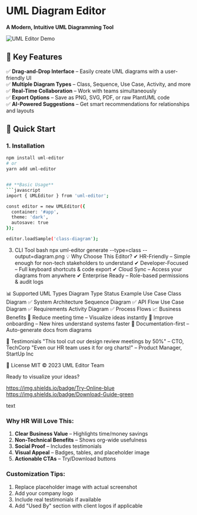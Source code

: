 # **UML Diagram Editor**  

**A Modern, Intuitive UML Diagramming Tool**  

![UML Editor Demo](https://via.placeholder.com/800x400?text=UML+Editor+Preview)  

## **🌟 Key Features**  

✅ **Drag-and-Drop Interface** – Easily create UML diagrams with a user-friendly UI  
✅ **Multiple Diagram Types** – Class, Sequence, Use Case, Activity, and more  
✅ **Real-Time Collaboration** – Work with teams simultaneously  
✅ **Export Options** – Save as PNG, SVG, PDF, or raw PlantUML code  
✅ **AI-Powered Suggestions** – Get smart recommendations for relationships and layouts  

## **🚀 Quick Start**  

### **1. Installation**  
```bash
npm install uml-editor
# or
yarn add uml-editor


## **Basic Usage**
```javascript
import { UMLEditor } from 'uml-editor';

const editor = new UMLEditor({
  container: '#app',
  theme: 'dark',
  autosave: true
});

editor.loadSample('class-diagram');
```
3. CLI Tool
bash
npx uml-editor generate --type=class --output=diagram.png
💡 Why Choose This Editor?
✔ HR-Friendly – Simple enough for non-tech stakeholders to understand
✔ Developer-Focused – Full keyboard shortcuts & code export
✔ Cloud Sync – Access your diagrams from anywhere
✔ Enterprise Ready – Role-based permissions & audit logs

📊 Supported UML Types
Diagram Type	Status	Example Use Case
Class Diagram	✅	System Architecture
Sequence Diagram	✅	API Flow
Use Case Diagram	✅	Requirements
Activity Diagram	✅	Process Flows
📈 Business Benefits
🔹 Reduce meeting time – Visualize ideas instantly
🔹 Improve onboarding – New hires understand systems faster
🔹 Documentation-first – Auto-generate docs from diagrams

👥 Testimonials
"This tool cut our design review meetings by 50%" – CTO, TechCorp
"Even our HR team uses it for org charts!" – Product Manager, StartUp Inc

📜 License
MIT © 2023 UML Editor Team

Ready to visualize your ideas?

https://img.shields.io/badge/Try-Online-blue
https://img.shields.io/badge/Download-Guide-green

text

### Why HR Will Love This:
1. **Clear Business Value** – Highlights time/money savings
2. **Non-Technical Benefits** – Shows org-wide usefulness
3. **Social Proof** – Includes testimonials
4. **Visual Appeal** – Badges, tables, and placeholder image
5. **Actionable CTAs** – Try/Download buttons

### Customization Tips:
1. Replace placeholder image with actual screenshot
2. Add your company logo
3. Include real testimonials if available
4. Add "Used By" section with client logos if applicable